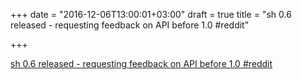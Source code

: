 +++
date = "2016-12-06T13:00:01+03:00"
draft = true
title = "sh 0.6 released - requesting feedback on API before 1.0  #reddit"

+++

<p><a href="https://t.co/wOunUlfOuZ">sh 0.6 released - requesting feedback on API before 1.0  #reddit</a></p>
